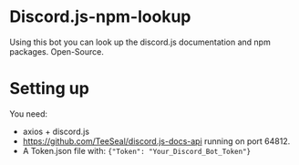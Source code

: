 # Discord.js-npm-lookup
Using this bot you can look up the discord.js documentation and npm packages. Open-Source.

# Setting up
You need:
- axios + discord.js
- https://github.com/TeeSeal/discord.js-docs-api running on port 64812.
- A Token.json file with: `{"Token": "Your_Discord_Bot_Token"}`
